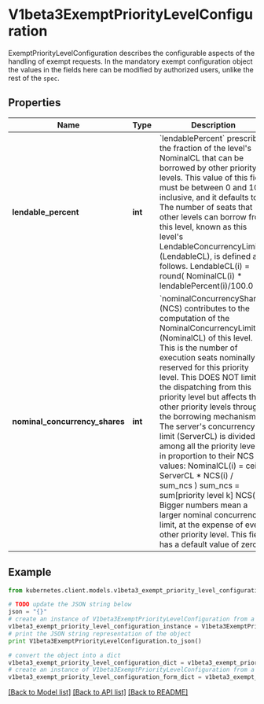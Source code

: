 # V1beta3ExemptPriorityLevelConfiguration

ExemptPriorityLevelConfiguration describes the configurable aspects of the handling of exempt requests. In the mandatory exempt configuration object the values in the fields here can be modified by authorized users, unlike the rest of the `spec`.

## Properties

Name | Type | Description | Notes
------------ | ------------- | ------------- | -------------
**lendable_percent** | **int** | &#x60;lendablePercent&#x60; prescribes the fraction of the level&#39;s NominalCL that can be borrowed by other priority levels.  This value of this field must be between 0 and 100, inclusive, and it defaults to 0. The number of seats that other levels can borrow from this level, known as this level&#39;s LendableConcurrencyLimit (LendableCL), is defined as follows.  LendableCL(i) &#x3D; round( NominalCL(i) * lendablePercent(i)/100.0 ) | [optional] 
**nominal_concurrency_shares** | **int** | &#x60;nominalConcurrencyShares&#x60; (NCS) contributes to the computation of the NominalConcurrencyLimit (NominalCL) of this level. This is the number of execution seats nominally reserved for this priority level. This DOES NOT limit the dispatching from this priority level but affects the other priority levels through the borrowing mechanism. The server&#39;s concurrency limit (ServerCL) is divided among all the priority levels in proportion to their NCS values:  NominalCL(i)  &#x3D; ceil( ServerCL * NCS(i) / sum_ncs ) sum_ncs &#x3D; sum[priority level k] NCS(k)  Bigger numbers mean a larger nominal concurrency limit, at the expense of every other priority level. This field has a default value of zero. | [optional] 

## Example

```python
from kubernetes.client.models.v1beta3_exempt_priority_level_configuration import V1beta3ExemptPriorityLevelConfiguration

# TODO update the JSON string below
json = "{}"
# create an instance of V1beta3ExemptPriorityLevelConfiguration from a JSON string
v1beta3_exempt_priority_level_configuration_instance = V1beta3ExemptPriorityLevelConfiguration.from_json(json)
# print the JSON string representation of the object
print V1beta3ExemptPriorityLevelConfiguration.to_json()

# convert the object into a dict
v1beta3_exempt_priority_level_configuration_dict = v1beta3_exempt_priority_level_configuration_instance.to_dict()
# create an instance of V1beta3ExemptPriorityLevelConfiguration from a dict
v1beta3_exempt_priority_level_configuration_form_dict = v1beta3_exempt_priority_level_configuration.from_dict(v1beta3_exempt_priority_level_configuration_dict)
```
[[Back to Model list]](../README.md#documentation-for-models) [[Back to API list]](../README.md#documentation-for-api-endpoints) [[Back to README]](../README.md)


